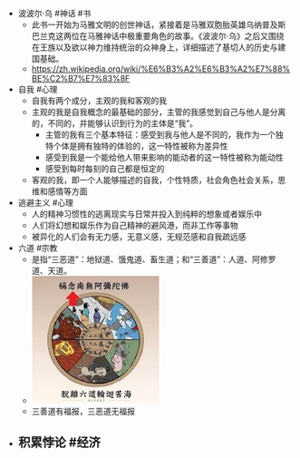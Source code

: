 - 波波尔·乌 #神话 #书
	- 此书一开始为马雅文明的创世神话，紧接着是马雅双胞胎英雄乌纳普及斯巴兰克这两位在马雅神话中极重要角色的故事。《波波尔·乌》之后又围绕在王族以及欲以神力维持统治的众神身上，详细描述了基切人的历史与建国基础。
	- https://zh.wikipedia.org/wiki/%E6%B3%A2%E6%B3%A2%E7%88%BE%C2%B7%E7%83%8F
- 自我 #心理
	- 自我有两个成分，主观的我和客观的我
	- 主观的我是自我概念的最基础的部分，主管的我感觉到自己与他人是分离的，不同的，并能够认识到行为的主体是“我”。
		- 主管的我有三个基本特征：感受到我与他人是不同的，我作为一个独特个体是拥有独特的体验的，这一特性被称为差异性
		- 感受到我是一个能给他人带来影响的能动者的这一特性被称为能动性
		- 感受到每时每刻的自己都是恒定的
	- 客观的我，即一个人能够描述的自我，个性特质，社会角色社会关系，思维和感情等方面
- 逃避主义 #心理
	- 人的精神习惯性的逃离现实与日常并投入到纯粹的想象或者娱乐中
	- 人们将幻想和娱乐作为自己精神的避风港，而非工作等事物
	- 被异化的人们会有无力感，无意义感，无规范感和自我疏远感
- 六道 #宗教
	- 是指“三恶道”：地狱道、饿鬼道、畜生道；和“三善道”：人道、阿修罗道、天道。
	- ![image.png](../assets/image_1677049723675_0.png)
	- 三善道有福报，三恶道无福报
- 积累悖论 #经济
	-